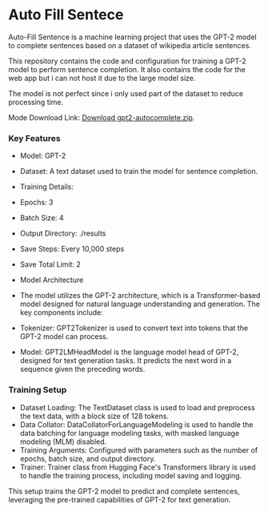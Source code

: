 # Auto Fill Sentece
Auto-Fill Sentence is a machine learning project that uses the GPT-2 model to complete sentences based on a dataset of wikipedia article sentences. 

This repository contains the code and configuration for training a GPT-2 model to perform sentence completion.
It also contains the code for the web app but i can not host it due to the large model size.

The model is not perfect since i only used part of the dataset to reduce processing time. 

Mode Download Link:
[Download gpt2-autocomplete.zip](https://drive.google.com/file/d/1-2_Y2ytO2-40xPm3wfeFZWFeP1yAkE42/view?usp=sharing). 

### Key Features
* Model: GPT-2
* Dataset: A text dataset used to train the model for sentence completion.
* Training Details:
* Epochs: 3
* Batch Size: 4
* Output Directory: ./results
* Save Steps: Every 10,000 steps
* Save Total Limit: 2
* Model Architecture
* The model utilizes the GPT-2 architecture, which is a Transformer-based model designed for natural language understanding and generation. The key components include:

* Tokenizer: GPT2Tokenizer is used to convert text into tokens that the GPT-2 model can process.
* Model: GPT2LMHeadModel is the language model head of GPT-2, designed for text generation tasks. It predicts the next word in a sequence given the preceding words.

### Training Setup
* Dataset Loading: The TextDataset class is used to load and preprocess the text data, with a block size of 128 tokens.
* Data Collator: DataCollatorForLanguageModeling is used to handle the data batching for language modeling tasks, with masked language modeling (MLM) disabled.
* Training Arguments: Configured with parameters such as the number of epochs, batch size, and output directory.
* Trainer: Trainer class from Hugging Face's Transformers library is used to handle the training process, including model saving and logging.

This setup trains the GPT-2 model to predict and complete sentences, leveraging the pre-trained capabilities of GPT-2 for text generation.
